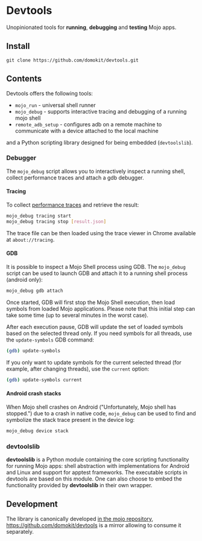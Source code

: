 # Devtools

Unopinionated tools for **running**, **debugging** and **testing** Mojo apps.

## Install

```
git clone https://github.com/domokit/devtools.git
```

## Contents

Devtools offers the following tools:

 - `mojo_run` - universal shell runner
 - `mojo_debug` - supports interactive tracing and debugging of a running mojo
   shell
 - `remote_adb_setup` - configures adb on a remote machine to communicate with
   a device attached to the local machine

and a Python scripting library designed for being embedded (`devtoolslib`).

### Debugger

The `mojo_debug` script allows you to interactively inspect a running shell,
collect performance traces and attach a gdb debugger.

#### Tracing
To collect [performance
traces](https://www.chromium.org/developers/how-tos/trace-event-profiling-tool)
and retrieve the result:

```sh
mojo_debug tracing start
mojo_debug tracing stop [result.json]
```

The trace file can be then loaded using the trace viewer in Chrome available at
`about://tracing`.

#### GDB
It is possible to inspect a Mojo Shell process using GDB. The `mojo_debug` script
can be used to launch GDB and attach it to a running shell process (android
only):

```sh
mojo_debug gdb attach
```

Once started, GDB will first stop the Mojo Shell execution, then load symbols
from loaded Mojo applications. Please note that this initial step can take some
time (up to several minutes in the worst case).

After each execution pause, GDB will update the set of loaded symbols based on
the selected thread only. If you need symbols for all threads, use the
`update-symbols` GDB command:
```sh
(gdb) update-symbols
```

If you only want to update symbols for the current selected thread (for example,
after changing threads), use the `current` option:
```sh
(gdb) update-symbols current
```

#### Android crash stacks
When Mojo shell crashes on Android ("Unfortunately, Mojo shell has stopped.")
due to a crash in native code, `mojo_debug` can be used to find and symbolize the
stack trace present in the device log:

```sh
mojo_debug device stack
```

### devtoolslib

**devtoolslib** is a Python module containing the core scripting functionality
for running Mojo apps: shell abstraction with implementations for Android and
Linux and support for apptest frameworks. The executable scripts in devtools are
based on this module. One can also choose to embed the functionality provided by
**devtoolslib** in their own wrapper.

## Development

The library is canonically developed [in the mojo
repository](https://github.com/domokit/mojo/tree/master/mojo/devtools/common),
https://github.com/domokit/devtools is a mirror allowing to consume it
separately.
